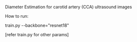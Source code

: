 Diameter Estimation for carotid artery (CCA) ultrasound images


How to run:

  train.py --backbone="resnet18" 
  
  [refer train.py for other params]
